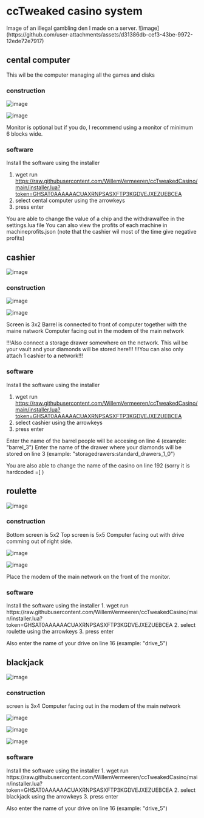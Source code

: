 <h1>ccTweaked casino system</h1>
Image of an illegal gambling den I made on a server.
![image](https://github.com/user-attachments/assets/d31386db-cef3-43be-9972-12ede72e7917)

<h2>cental computer</h2>
This wil be the computer managing all the games and disks

<h3> construction </h3>

![image](https://github.com/WillemVermeeren/ccTweakedCasino/assets/104625121/fbac0c25-7a03-471a-aa20-75f8102b8b64)

![image](https://github.com/WillemVermeeren/ccTweakedCasino/assets/104625121/861a77b2-0b4f-4d2f-8805-fe9e9a6cc50f)

Monitor is optional but if you do, I recommend using a monitor of minimum 6 blocks wide.


<h3> software </h3>

Install the software using the installer 
1. wget run https://raw.githubusercontent.com/WillemVermeeren/ccTweakedCasino/main/installer.lua?token=GHSAT0AAAAAACUAXRNPSASXFTP3KGDVEJXEZUEBCEA
2. select cental computer using the arrowkeys
3. press enter
   
You are able to change the value of a chip and the withdrawalfee in the settings.lua file
You can also view the profits of each machine in machineprofits.json (note that the cashier wil most of the time give negative profits)

<h2>cashier</h2>

![image](https://github.com/WillemVermeeren/ccTweakedCasino/assets/104625121/bbdd1c93-0a68-4220-8464-b57df3c2eda8)

<h3> construction </h3>

![image](https://github.com/WillemVermeeren/ccTweakedCasino/assets/104625121/a0f18771-142a-4966-99a4-f4cf503cd1e2)

![image](https://github.com/WillemVermeeren/ccTweakedCasino/assets/104625121/06efed05-9970-4978-9f8b-b1f98076703f)

Screen is 3x2
Barrel is connected to front of computer together with the maine natwork
Computer facing out in the modem of the main network

!!!Also connect a storage drawer somewhere on the network. This wil be your vault and your diamonds will be stored here!!!
!!!You can also only attach 1 cashier to a network!!!

<h3> software </h3>

Install the software using the installer 
1. wget run https://raw.githubusercontent.com/WillemVermeeren/ccTweakedCasino/main/installer.lua?token=GHSAT0AAAAAACUAXRNPSASXFTP3KGDVEJXEZUEBCEA
2. select cashier using the arrowkeys
3. press enter

Enter the name of the barrel people will be accesing on line 4 (example: "barrel_3")
Enter the name of the drawer where your diamonds will be stored on line 3 (example: "storagedrawers:standard_drawers_1_0")

You are also able to change the name of the casino on line 192 (sorry it is hardcoded =[ )


<h2>roulette</h2>

![image](https://github.com/WillemVermeeren/ccTweakedCasino/assets/104625121/dd885eb3-1535-40d5-91d4-e01576e9dc57)

<h3> construction </h3>
Bottom screen is 5x2
Top screen is 5x5
Computer facing out with drive comming out of right side.

![image](https://github.com/WillemVermeeren/ccTweakedCasino/assets/104625121/bec31947-8696-4b16-857d-640c317cad95)

![image](https://github.com/WillemVermeeren/ccTweakedCasino/assets/104625121/957e5166-bdcf-4aae-b9ee-60815cec8daf)

Place the modem of the main network on the front of the monitor.

<h3> software </h3>
Install the software using the installer 
1. wget run https://raw.githubusercontent.com/WillemVermeeren/ccTweakedCasino/main/installer.lua?token=GHSAT0AAAAAACUAXRNPSASXFTP3KGDVEJXEZUEBCEA
2. select roulette using the arrowkeys
3. press enter

Also enter the name of your drive on line 16 (example: "drive_5")



<h2>blackjack</h2>

![image](https://github.com/WillemVermeeren/ccTweakedCasino/assets/104625121/b00a55ee-82b3-4e92-b79e-c070c5ccc256)

<h3> construction </h3>
screen is 3x4
Computer facing out in the modem of the main network

![image](https://github.com/WillemVermeeren/ccTweakedCasino/assets/104625121/6e77dad3-e96e-486e-9f45-c33015ca71fb)

![image](https://github.com/WillemVermeeren/ccTweakedCasino/assets/104625121/2324241c-1ff2-4497-8774-ea5107969214)

![image](https://github.com/WillemVermeeren/ccTweakedCasino/assets/104625121/7e43f6e3-790a-4024-b331-afcb63f63186)

<h3> software </h3>
Install the software using the installer 
1. wget run https://raw.githubusercontent.com/WillemVermeeren/ccTweakedCasino/main/installer.lua?token=GHSAT0AAAAAACUAXRNPSASXFTP3KGDVEJXEZUEBCEA
2. select blackjack using the arrowkeys
3. press enter

Also enter the name of your drive on line 16 (example: "drive_5")



